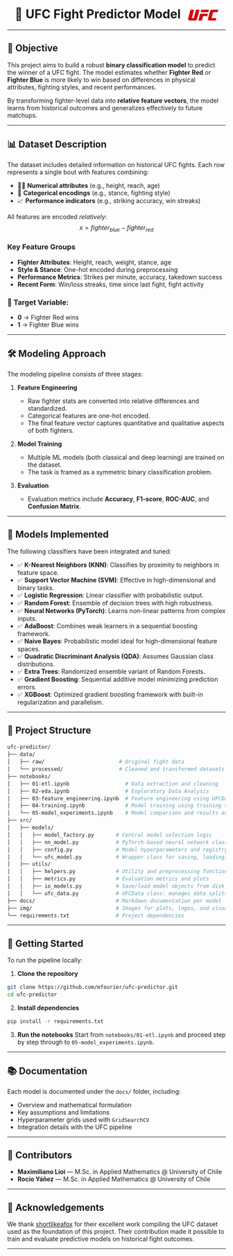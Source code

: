 <h1 align="center">
  🥋 UFC Fight Predictor Model
  <img src="img/ufc_logo.png" width="70" style="vertical-align: middle; margin-left: 10px;" />
</h1>

---

## 🎯 Objective

This project aims to build a robust **binary classification model** to predict the winner of a UFC fight. The model estimates whether **Fighter Red** or **Fighter Blue** is more likely to win based on differences in physical attributes, fighting styles, and recent performances.

By transforming fighter-level data into **relative feature vectors**, the model learns from historical outcomes and generalizes effectively to future matchups.

---

## 📊 Dataset Description

The dataset includes detailed information on historical UFC fights. Each row represents a single bout with features combining:

- 🧍‍♂️ **Numerical attributes** (e.g., height, reach, age)
- 🎯 **Categorical encodings** (e.g., stance, fighting style)
- 📈 **Performance indicators** (e.g., striking accuracy, win streaks)

All features are encoded *relatively*:
$$x = fighter_{blue} - fighter_{red}$$

### Key Feature Groups

- **Fighter Attributes**: Height, reach, weight, stance, age  
- **Style & Stance**: One-hot encoded during preprocessing  
- **Performance Metrics**: Strikes per minute, accuracy, takedown success  
- **Recent Form**: Win/loss streaks, time since last fight, fight activity

### 🎯 Target Variable:
- **0** → Fighter Red wins  
- **1** → Fighter Blue wins  

---

## 🛠️ Modeling Approach

The modeling pipeline consists of three stages:

1. **Feature Engineering**
   - Raw fighter stats are converted into relative differences and standardized.
   - Categorical features are one-hot encoded.
   - The final feature vector captures quantitative and qualitative aspects of both fighters.

2. **Model Training**
   - Multiple ML models (both classical and deep learning) are trained on the dataset.
   - The task is framed as a symmetric binary classification problem.

3. **Evaluation**
   - Evaluation metrics include **Accuracy**, **F1-score**, **ROC-AUC**, and **Confusion Matrix**.

---

## 🤖 Models Implemented

The following classifiers have been integrated and tuned:

- ✅ **K-Nearest Neighbors (KNN)**: Classifies by proximity to neighbors in feature space.
- ✅ **Support Vector Machine (SVM)**: Effective in high-dimensional and binary tasks.
- ✅ **Logistic Regression**: Linear classifier with probabilistic output.
- ✅ **Random Forest**: Ensemble of decision trees with high robustness.
- ✅ **Neural Networks (PyTorch)**: Learns non-linear patterns from complex inputs.
- ✅ **AdaBoost**: Combines weak learners in a sequential boosting framework.
- ✅ **Naive Bayes**: Probabilistic model ideal for high-dimensional feature spaces.
- ✅ **Quadratic Discriminant Analysis (QDA)**: Assumes Gaussian class distributions.
- ✅ **Extra Trees**: Randomized ensemble variant of Random Forests.
- ✅ **Gradient Boosting**: Sequential additive model minimizing prediction errors.
- ✅ **XGBoost**: Optimized gradient boosting framework with built-in regularization and parallelism.

---

## 🧪 Project Structure

```bash
ufc-predictor/
├── data/
│   ├── raw/                        # Original fight data
│   └── processed/                  # Cleaned and transformed datasets
├── notebooks/
│   ├── 01-etl.ipynb                  # Data extraction and cleaning
│   ├── 02-eda.ipynb                  # Exploratory Data Analysis
│   ├── 03-feature_engineering.ipynb  # Feature engineering using UFCData
│   ├── 04-training.ipynb             # Model training using training set
│   └── 05-model_experiments.ipynb    # Model comparison and results analysis
├── src/
│   ├── models/
│   │   ├── model_factory.py       # Central model selection logic
│   │   ├── nn_model.py            # PyTorch-based neural network class
│   │   ├── config.py              # Model hyperparameters and registry
│   │   └── ufc_model.py           # Wrapper class for saving, loading, and evaluating models
│   ├── utils/
│   │   ├── helpers.py             # Utility and preprocessing functions
│   │   ├── metrics.py             # Evaluation metrics and plots
│   │   ├── io_models.py           # Save/load model objects from disk
│   │   └── ufc_data.py            # UFCData class: manages data splits and transformations
├── docs/                          # Markdown documentation per model
├── img/                           # Images for plots, logos, and visuals
└── requirements.txt               # Project dependencies

```

---

## 🚀 Getting Started

To run the pipeline locally:

1. **Clone the repository**

```bash
git clone https://github.com/mfourier/ufc-predictor.git
cd ufc-predictor
```

2. **Install dependencies**

```bash
pip install -r requirements.txt
```

3. **Run the notebooks** Start from `notebooks/01-etl.ipynb` and proceed step by step through to `05-model_experiments.ipynb`.

---

## 📚 Documentation

Each model is documented under the `docs/` folder, including:

- Overview and mathematical formulation
- Key assumptions and limitations
- Hyperparameter grids used with `GridSearchCV`
- Integration details with the UFC pipeline

---

## 👥 Contributors

- **Maximiliano Lioi** — M.Sc. in Applied Mathematics @ University of Chile
- **Rocío Yáñez** — M.Sc. in Applied Mathematics @ University of Chile

---

## 🙏 Acknowledgements

We thank [shortlikeafox](https://github.com/shortlikeafox/ultimate_ufc_dataset) for their excellent work compiling the UFC dataset used as the foundation of this project. Their contribution made it possible to train and evaluate predictive models on historical fight outcomes.

---
